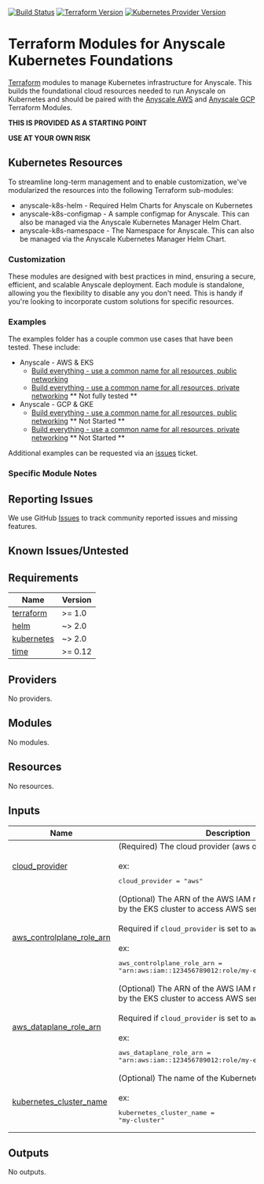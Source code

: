 [![Build Status][badge-build]][build-status]
[![Terraform Version][badge-terraform]](https://github.com/hashicorp/terraform/releases)
[![Kubernetes Provider Version][badge-tf-kubernetes]](https://github.com/terraform-providers/terraform-provider-kubernetes/releases)

# Terraform Modules for Anyscale Kubernetes Foundations
[Terraform] modules to manage Kubernetes infrastructure for Anyscale. This builds the foundational cloud resources needed to run Anyscale on Kubernetes and should be paired with the [Anyscale AWS]() and [Anyscale GCP]() Terraform Modules.

**THIS IS PROVIDED AS A STARTING POINT**

**USE AT YOUR OWN RISK**

## Kubernetes Resources

To streamline long-term management and to enable customization, we've modularized the resources into the following Terraform sub-modules:
* anyscale-k8s-helm - Required Helm Charts for Anyscale on Kubernetes
* anyscale-k8s-configmap - A sample configmap for Anyscale. This can also be managed via the Anyscale Kubernetes Manager Helm Chart.
* anyscale-k8s-namespace - The Namespace for Anyscale. This can also be managed via the Anyscale Kubernetes Manager Helm Chart.

### Customization

These modules are designed with best practices in mind, ensuring a secure, efficient, and scalable Anyscale deployment. Each module is standalone, allowing you the flexibility to disable any you don't need. This is handy if you're looking to incorporate custom solutions for specific resources.


### Examples
The examples folder has a couple common use cases that have been tested. These include:
* Anyscale - AWS & EKS
  * [Build everything - use a common name for all resources, public networking](./examples/aws/eks-public)
  * [Build everything - use a common name for all resources, private networking](./examples/aws/eks-private) ** Not fully tested **
* Anyscale - GCP & GKE
  * [Build everything - use a common name for all resources, public networking](./examples/aws/gke-public/) ** Not Started **
  * [Build everything - use a common name for all resources, private networking](./examples/aws/gke-private/) ** Not Started **

Additional examples can be requested via an [issues] ticket.

### Specific Module Notes


## Reporting Issues

We use GitHub [Issues] to track community reported issues and missing features.

## Known Issues/Untested

<!-- BEGINNING OF PRE-COMMIT-TERRAFORM DOCS HOOK -->
## Requirements

| Name | Version |
|------|---------|
| <a name="requirement_terraform"></a> [terraform](#requirement\_terraform) | >= 1.0 |
| <a name="requirement_helm"></a> [helm](#requirement\_helm) | ~> 2.0 |
| <a name="requirement_kubernetes"></a> [kubernetes](#requirement\_kubernetes) | ~> 2.0 |
| <a name="requirement_time"></a> [time](#requirement\_time) | >= 0.12 |

## Providers

No providers.

## Modules

No modules.

## Resources

No resources.

## Inputs

| Name | Description | Type | Default | Required |
|------|-------------|------|---------|:--------:|
| <a name="input_cloud_provider"></a> [cloud\_provider](#input\_cloud\_provider) | (Required) The cloud provider (aws or gcp)<br><br>ex:<pre>cloud_provider = "aws"</pre> | `string` | n/a | yes |
| <a name="input_aws_controlplane_role_arn"></a> [aws\_controlplane\_role\_arn](#input\_aws\_controlplane\_role\_arn) | (Optional) The ARN of the AWS IAM role that will be used by the EKS cluster to access AWS services.<br><br>Required if `cloud_provider` is set to `aws`.<br><br>ex:<pre>aws_controlplane_role_arn = "arn:aws:iam::123456789012:role/my-eks-controlplane-role"</pre> | `string` | `null` | no |
| <a name="input_aws_dataplane_role_arn"></a> [aws\_dataplane\_role\_arn](#input\_aws\_dataplane\_role\_arn) | (Optional) The ARN of the AWS IAM role that will be used by the EKS cluster to access AWS services.<br><br>Required if `cloud_provider` is set to `aws`.<br><br>ex:<pre>aws_dataplane_role_arn = "arn:aws:iam::123456789012:role/my-eks-dataplane-role"</pre> | `string` | `null` | no |
| <a name="input_kubernetes_cluster_name"></a> [kubernetes\_cluster\_name](#input\_kubernetes\_cluster\_name) | (Optional) The name of the Kubernetes cluster.<br><br>ex:<pre>kubernetes_cluster_name = "my-cluster"</pre> | `string` | `null` | no |

## Outputs

No outputs.
<!-- END OF PRE-COMMIT-TERRAFORM DOCS HOOK -->

<!-- References -->
[Terraform]: https://www.terraform.io
[Anyscale]: https://www.anyscale.com
[Issues]: https://github.com/anyscale/terraform-aws-anyscale-cloudfoundation-modules/issues
[badge-build]: https://github.com/anyscale/terraform-aws-anyscale-cloudfoundation-modules/workflows/CI/CD%20Pipeline/badge.svg
[badge-terraform]: https://img.shields.io/badge/terraform-1.x%20-623CE4.svg?logo=terraform
[badge-tf-kubernetes]: https://img.shields.io/badge/KUBERNETES-2.+-F8991D.svg?logo=terraform
[build-status]: https://github.com/anyscale/terraform-aws-anyscale-cloudfoundation-modules/actions
